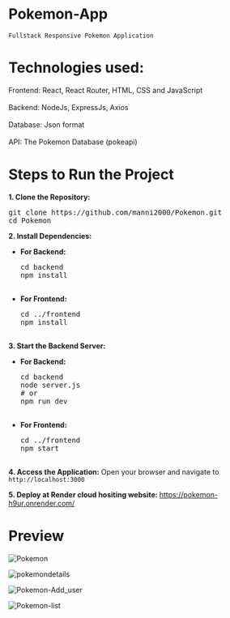 # Pokemon-App

    Fullstack Responsive Pokemon Application

# Technologies used:
 Frontend: React, React Router, HTML, CSS and JavaScript </br>
<br> Backend: NodeJs, ExpressJs, Axios </br>
<br> Database: Json format </br>
<br> API: The Pokemon Database (pokeapi) </br>

# Steps to Run the Project
<b>1. Clone the Repository:</b><br>
<pre>
git clone https://github.com/manni2000/Pokemon.git
cd Pokemon
</pre>

<b>2. Install Dependencies:</b>   
<ul>
  <li><b>For Backend:</b><br>
    <pre>
cd backend
npm install
    </pre>
  </li>
  <li><b>For Frontend:</b><br>
    <pre>
cd ../frontend
npm install
    </pre>
  </li>
</ul>

<b>3. Start the Backend Server:</b>
<ul>
  <li><b>For Backend:</b><br>
    <pre>
cd backend
node server.js
# or
npm run dev
    </pre>
  </li>
  <li><b>For Frontend:</b><br>
    <pre>
cd ../frontend
npm start
    </pre>
  </li>
</ul>

<b>4. Access the Application:</b>
Open your browser and navigate to `http://localhost:3000`

<b>5. Deploy at Render cloud hositing website: </b>
https://pokemon-h9ur.onrender.com/

# Preview
![Pokemon](https://github.com/user-attachments/assets/32510099-412e-4174-83dd-be48cf0957b0)

![pokemondetails](https://github.com/user-attachments/assets/45bd609d-331d-486d-8c0c-932000b87905)

![Pokemon-Add_user](https://github.com/user-attachments/assets/0b62a293-d303-45ec-990c-42d3a9c554b7)

![Pokemon-list](https://github.com/user-attachments/assets/afad82eb-af25-41c7-8855-ebdb2b2386a0)

